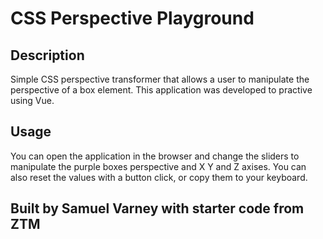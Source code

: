# CSS Perspective Playground

## Description
Simple CSS perspective transformer that allows a user to manipulate the perspective of a box element. This application was developed to practive using Vue. 

## Usage
You can open the application in the browser and change the sliders to manipulate the purple boxes perspective and X Y and Z axises. You can also reset the values with a button click, or copy them to your keyboard.

## Built by Samuel Varney with starter code from ZTM